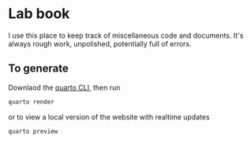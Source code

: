 # Lab book

I use this place to keep track of miscellaneous code and documents. It's always rough work, unpolished, potentially full of errors.

## To generate

Downlaod the [quarto CLI](https://quarto.org/docs/get-started/), then run

```bash
quarto render
```

or to view a local version of the website with realtime updates

```bash
quarto preview
```

